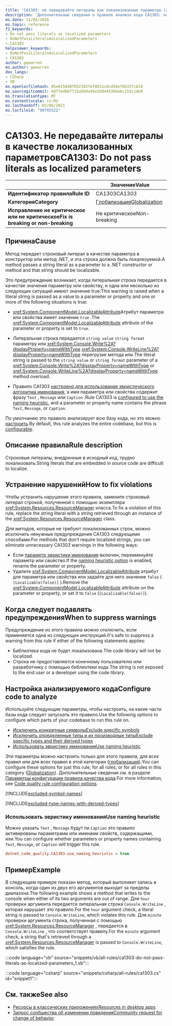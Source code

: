 ```yaml
---
title: 'CA1303: не передавайте литералы как локализованные параметры (анализ кода)'
description: 'Дополнительные сведения о правиле анализа кода CA1303: не передавайте литералы в качестве локализованных параметров'
ms.date: 11/04/2016
ms.topic: reference
f1_keywords:
- Do not pass literals as localized parameters
- DoNotPassLiteralsAsLocalizedParameters
- CA1303
helpviewer_keywords:
- DoNotPassLiteralsAsLocalizedParameters
- CA1303
author: gewarren
ms.author: gewarren
dev_langs:
- CSharp
- VB
ms.openlocfilehash: 05e015640f052302fef8031cdcd56ef6b337c818
ms.sourcegitcommit: ddf7edb67715a5b9a45e3dd44536dabc153c1de0
ms.translationtype: MT
ms.contentlocale: ru-RU
ms.lasthandoff: 02/06/2021
ms.locfileid: "99792522"
---
```

# <a name="ca1303-do-not-pass-literals-as-localized-parameters"></a><span data-ttu-id="0242f-103">CA1303. Не передавайте литералы в качестве локализованных параметров</span><span class="sxs-lookup"><span data-stu-id="0242f-103">CA1303: Do not pass literals as localized parameters</span></span>

| | <span data-ttu-id="0242f-104">Значение</span><span class="sxs-lookup"><span data-stu-id="0242f-104">Value</span></span> |
|-|-|
| <span data-ttu-id="0242f-105">**Идентификатор правила**</span><span class="sxs-lookup"><span data-stu-id="0242f-105">**Rule ID**</span></span> |<span data-ttu-id="0242f-106">CA1303</span><span class="sxs-lookup"><span data-stu-id="0242f-106">CA1303</span></span>|
| <span data-ttu-id="0242f-107">**Категория**</span><span class="sxs-lookup"><span data-stu-id="0242f-107">**Category**</span></span> |[<span data-ttu-id="0242f-108">Глобализация</span><span class="sxs-lookup"><span data-stu-id="0242f-108">Globalization</span></span>](globalization-warnings.md)|
| <span data-ttu-id="0242f-109">**Исправление не критическое или не критическое**</span><span class="sxs-lookup"><span data-stu-id="0242f-109">**Fix is breaking or non-breaking**</span></span> |<span data-ttu-id="0242f-110">Не критическое</span><span class="sxs-lookup"><span data-stu-id="0242f-110">Non-breaking</span></span>|

## <a name="cause"></a><span data-ttu-id="0242f-111">Причина</span><span class="sxs-lookup"><span data-stu-id="0242f-111">Cause</span></span>

<span data-ttu-id="0242f-112">Метод передает строковый литерал в качестве параметра в конструктор или метод .NET, и эта строка должна быть локализуемой.</span><span class="sxs-lookup"><span data-stu-id="0242f-112">A method passes a string literal as a parameter to a .NET constructor or method and that string should be localizable.</span></span>

<span data-ttu-id="0242f-113">Это предупреждение возникает, когда литеральная строка передается в качестве значения параметру или свойству, и одна или несколько из следующих ситуаций имеют значение true:</span><span class="sxs-lookup"><span data-stu-id="0242f-113">This warning is raised when a literal string is passed as a value to a parameter or property and one or more of the following situations is true:</span></span>

- <span data-ttu-id="0242f-114"><xref:System.ComponentModel.LocalizableAttribute>Атрибут параметра или свойства имеет значение `true` .</span><span class="sxs-lookup"><span data-stu-id="0242f-114">The <xref:System.ComponentModel.LocalizableAttribute> attribute of the parameter or property is set to `true`.</span></span>

- <span data-ttu-id="0242f-115">Литеральная строка передается `string value` `string format` параметру или <xref:System.Console.Write%2A?displayProperty=nameWithType> <xref:System.Console.WriteLine%2A?displayProperty=nameWithType> перегрузке метода или.</span><span class="sxs-lookup"><span data-stu-id="0242f-115">The literal string is passed to the `string value` or `string format` parameter of a <xref:System.Console.Write%2A?displayProperty=nameWithType> or <xref:System.Console.WriteLine%2A?displayProperty=nameWithType> method overload.</span></span>

- <span data-ttu-id="0242f-116">Правило CA1303 [настроено для использования эвристического алгоритма именования](#use-naming-heuristic), а имя параметра или свойства содержит фразу `Text` , `Message` или `Caption` .</span><span class="sxs-lookup"><span data-stu-id="0242f-116">Rule CA1303 is [configured to use the naming heuristic](#use-naming-heuristic), and a parameter or property name contains the phrase `Text`, `Message`, or `Caption`.</span></span>

<span data-ttu-id="0242f-117">По умолчанию это правило анализирует всю базу кода, но это можно [настроить](#configure-code-to-analyze).</span><span class="sxs-lookup"><span data-stu-id="0242f-117">By default, this rule analyzes the entire codebase, but this is [configurable](#configure-code-to-analyze).</span></span>

## <a name="rule-description"></a><span data-ttu-id="0242f-118">Описание правила</span><span class="sxs-lookup"><span data-stu-id="0242f-118">Rule description</span></span>

<span data-ttu-id="0242f-119">Строковые литералы, внедренные в исходный код, трудно локализовать.</span><span class="sxs-lookup"><span data-stu-id="0242f-119">String literals that are embedded in source code are difficult to localize.</span></span>

## <a name="how-to-fix-violations"></a><span data-ttu-id="0242f-120">Устранение нарушений</span><span class="sxs-lookup"><span data-stu-id="0242f-120">How to fix violations</span></span>

<span data-ttu-id="0242f-121">Чтобы устранить нарушение этого правила, замените строковый литерал строкой, полученной с помощью экземпляра <xref:System.Resources.ResourceManager> класса.</span><span class="sxs-lookup"><span data-stu-id="0242f-121">To fix a violation of this rule, replace the string literal with a string retrieved through an instance of the <xref:System.Resources.ResourceManager> class.</span></span>

<span data-ttu-id="0242f-122">Для методов, которые не требуют локализованных строк, можно исключить ненужные предупреждения CA1303 следующими способами.</span><span class="sxs-lookup"><span data-stu-id="0242f-122">For methods that don't require localized strings, you can eliminate unnecessary CA1303 warnings in the following ways:</span></span>

- <span data-ttu-id="0242f-123">Если [параметр эвристики именования](#use-naming-heuristic) включен, переименуйте параметр или свойство.</span><span class="sxs-lookup"><span data-stu-id="0242f-123">If the [naming heuristic option](#use-naming-heuristic) is enabled, rename the parameter or property.</span></span>
- <span data-ttu-id="0242f-124">Удалите <xref:System.ComponentModel.LocalizableAttribute> атрибут для параметра или свойства или задайте для него значение `false` ( `[Localizable(false)]` ).</span><span class="sxs-lookup"><span data-stu-id="0242f-124">Remove the <xref:System.ComponentModel.LocalizableAttribute> attribute on the parameter or property, or set it to `false` (`[Localizable(false)]`).</span></span>

## <a name="when-to-suppress-warnings"></a><span data-ttu-id="0242f-125">Когда следует подавлять предупреждения</span><span class="sxs-lookup"><span data-stu-id="0242f-125">When to suppress warnings</span></span>

<span data-ttu-id="0242f-126">Предупреждение из этого правила можно отключить, если применяется одна из следующих инструкций.</span><span class="sxs-lookup"><span data-stu-id="0242f-126">It's safe to suppress a warning from this rule if either of the following statements applies:</span></span>

- <span data-ttu-id="0242f-127">Библиотека кода не будет локализована.</span><span class="sxs-lookup"><span data-stu-id="0242f-127">The code library will not be localized.</span></span>
- <span data-ttu-id="0242f-128">Строка не предоставляется конечному пользователю или разработчику с помощью библиотеки кода.</span><span class="sxs-lookup"><span data-stu-id="0242f-128">The string is not exposed to the end user or a developer using the code library.</span></span>

## <a name="configure-code-to-analyze"></a><span data-ttu-id="0242f-129">Настройка анализируемого кода</span><span class="sxs-lookup"><span data-stu-id="0242f-129">Configure code to analyze</span></span>

<span data-ttu-id="0242f-130">Используйте следующие параметры, чтобы настроить, на какие части базы кода следует запускать это правило.</span><span class="sxs-lookup"><span data-stu-id="0242f-130">Use the following options to configure which parts of your codebase to run this rule on.</span></span>

- [<span data-ttu-id="0242f-131">Исключить конкретные символы</span><span class="sxs-lookup"><span data-stu-id="0242f-131">Exclude specific symbols</span></span>](#exclude-specific-symbols)
- [<span data-ttu-id="0242f-132">Исключить определенные типы и их производные типы</span><span class="sxs-lookup"><span data-stu-id="0242f-132">Exclude specific types and their derived types</span></span>](#exclude-specific-types-and-their-derived-types)
- [<span data-ttu-id="0242f-133">Использовать эвристику именования</span><span class="sxs-lookup"><span data-stu-id="0242f-133">Use naming heuristic</span></span>](#use-naming-heuristic)

<span data-ttu-id="0242f-134">Эти параметры можно настроить только для этого правила, для всех правил или для всех правил в этой категории ([глобализация](globalization-warnings.md)).</span><span class="sxs-lookup"><span data-stu-id="0242f-134">You can configure these options for just this rule, for all rules, or for all rules in this category ([Globalization](globalization-warnings.md)).</span></span> <span data-ttu-id="0242f-135">Дополнительные сведения см. в разделе [Параметры конфигурации правила качества кода](../code-quality-rule-options.md).</span><span class="sxs-lookup"><span data-stu-id="0242f-135">For more information, see [Code quality rule configuration options](../code-quality-rule-options.md).</span></span>

[!INCLUDE[excluded-symbol-names](~/includes/code-analysis/excluded-symbol-names.md)]

[!INCLUDE[excluded-type-names-with-derived-types](~/includes/code-analysis/excluded-type-names-with-derived-types.md)]

### <a name="use-naming-heuristic"></a><span data-ttu-id="0242f-136">Использовать эвристику именования</span><span class="sxs-lookup"><span data-stu-id="0242f-136">Use naming heuristic</span></span>

<span data-ttu-id="0242f-137">Можно указать `Text` , `Message` будут ли `Caption` это правило активированы параметрами или именами свойств, содержащими, или.</span><span class="sxs-lookup"><span data-stu-id="0242f-137">You can configure whether parameters or property names containing `Text`, `Message`, or `Caption` will trigger this rule.</span></span>

```ini
dotnet_code_quality.CA1303.use_naming_heuristic = true
```

## <a name="example"></a><span data-ttu-id="0242f-138">Пример</span><span class="sxs-lookup"><span data-stu-id="0242f-138">Example</span></span>

<span data-ttu-id="0242f-139">В следующем примере показан метод, который выполняет запись в консоль, когда один из двух его аргументов выходит за пределы диапазона.</span><span class="sxs-lookup"><span data-stu-id="0242f-139">The following example shows a method that writes to the console when either of its two arguments are out of range.</span></span> <span data-ttu-id="0242f-140">Для `hour` проверки аргумента передается литеральная строка `Console.WriteLine` , которая нарушает это правило.</span><span class="sxs-lookup"><span data-stu-id="0242f-140">For the `hour` argument check, a literal string is passed to `Console.WriteLine`, which violates this rule.</span></span> <span data-ttu-id="0242f-141">Для `minute` проверки аргумента строка, полученная с помощью <xref:System.Resources.ResourceManager> , передается в `Console.WriteLine` , что соответствует правилу.</span><span class="sxs-lookup"><span data-stu-id="0242f-141">For the `minute` argument check, a string that's retrieved through a <xref:System.Resources.ResourceManager> is passed to `Console.WriteLine`, which satisfies the rule.</span></span>

:::code language="vb" source="snippets/vb/all-rules/ca1303-do-not-pass-literals-as-localized-parameters_1.vb":::

:::code language="csharp" source="snippets/csharp/all-rules/ca1303.cs" id="snippet1":::

## <a name="see-also"></a><span data-ttu-id="0242f-142">См. также</span><span class="sxs-lookup"><span data-stu-id="0242f-142">See also</span></span>

- [<span data-ttu-id="0242f-143">Ресурсы в классических приложениях</span><span class="sxs-lookup"><span data-stu-id="0242f-143">Resources in desktop apps</span></span>](../../../framework/resources/index.md)
- [<span data-ttu-id="0242f-144">Запрос сообщества об изменении поведения</span><span class="sxs-lookup"><span data-stu-id="0242f-144">Community request for change of behavior</span></span>](https://github.com/dotnet/roslyn-analyzers/issues/2933)
